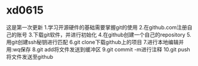 # xd0615
这是第一次更新
1.学习开源硬件的基础需要掌握git的使用
2.在github.com注册自己的账号
3.下载git软件，并进行初始化
4.在github创建一个自己的repository
5.用git创建ssh秘钥进行匹配
6.git clone下载github上的项目
7.进行本地编辑并用:wq保存
8.git add将文件发送到缓冲区
9.git commit -m进行注释
10.git push将文件发送至github
